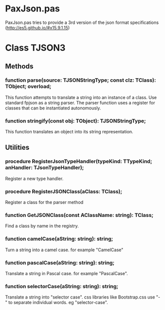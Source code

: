 # PaxJson.pas
PaxJson.pas tries to provide a 3rd version of the json format specifications  (http://es5.github.io/#x15.9.1.15) 

# Class TJSON3
## Methods

### function parse(source: TJSONStringType; const clz: TClass): TObject; overload;

This function attempts to translate a string into an instance of a class. Use standard fpjson as a string parser. The parser function uses a register for classes that can be instantiated autonomously.

### function stringify(const obj: TObject): TJSONStringType;
This function translates an object into its string representation.

## Utilities

### procedure RegisterJsonTypeHandler(typeKind: TTypeKind; anHandler: TJsonTypeHandler);
Register a new type handler.

### procedure RegisterJSONClass(aClass: TClass);
Register a class for the parser method

### function GetJSONClass(const AClassName: string): TClass;
Find a class by name in the registry.

### function camelCase(aString: string): string;
Turn a string into a camel case. for example "CamelCase"

### function pascalCase(aString: string): string;
Translate a string in Pascal case. for example "PascalCase".

### function selectorCase(aString: string): string;   
Translate a string into "selector case". css libraries like Bootstrap.css use "-" to separate individual words. eg "selector-case".
